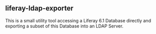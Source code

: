 ## liferay-ldap-exporter

This is a small utility tool accessing a Liferay 6.1 Database directly and exporting a subset of this Database into an LDAP Server.
